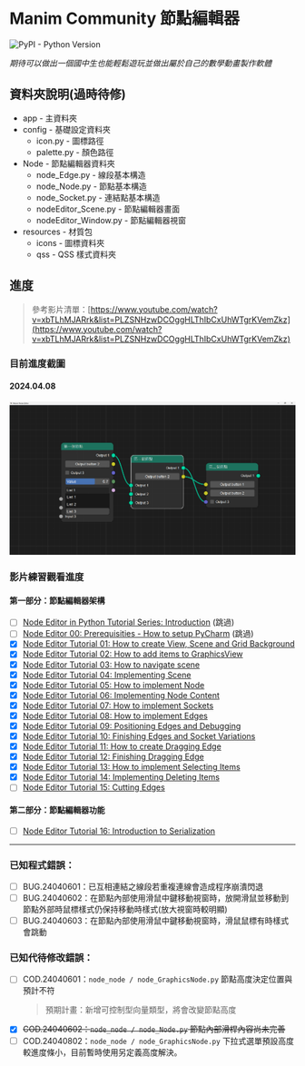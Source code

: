 # Manim Community 節點編輯器
![PyPI - Python Version](https://img.shields.io/pypi/pyversions/Django)

_期待可以做出一個國中生也能輕鬆遊玩並做出屬於自己的數學動畫製作軟體_
## 資料夾說明(過時待修)
* app - 主資料夾
* config - 基礎設定資料夾
  * icon.py - 圖標路徑
  * palette.py - 顏色路徑
* Node - 節點編輯器資料夾
  * node_Edge.py - 線段基本構造
  * node_Node.py - 節點基本構造
  * node_Socket.py - 連結點基本構造
  * nodeEditor_Scene.py - 節點編輯器畫面
  * nodeEditor_Window.py - 節點編輯器視窗
* resources - 材質包
  * icons - 圖標資料夾
  * qss - QSS 樣式資料夾

## 進度
> 參考影片清單：[https://www.youtube.com/watch?v=xbTLhMJARrk&list=PLZSNHzwDCOggHLThIbCxUhWTgrKVemZkz](https://www.youtube.com/watch?v=xbTLhMJARrk&list=PLZSNHzwDCOggHLThIbCxUhWTgrKVemZkz)

### 目前進度截圖
#### 2024.04.08
![2024.04.08進度螢幕截圖](app/resources/screenshot/20240408.png)

### 影片練習觀看進度
#### 第一部分：節點編輯器架構
* [ ] [Node Editor in Python Tutorial Series: Introduction](https://www.youtube.com/watch?v=xbTLhMJARrk&list=PLZSNHzwDCOggHLThIbCxUhWTgrKVemZkz) (跳過)
* [ ] [Node Editor 00: Prerequisities - How to setup PyCharm](https://www.youtube.com/watch?v=YV1mEYd7nyM&list=PLZSNHzwDCOggHLThIbCxUhWTgrKVemZkz&index=2) (跳過)
* [x] [Node Editor Tutorial 01: How to create View, Scene and Grid Background](https://www.youtube.com/watch?v=YKpInnvaM-M&list=PLZSNHzwDCOggHLThIbCxUhWTgrKVemZkz&index=3)
* [x] [Node Editor Tutorial 02: How to add items to GraphicsView](https://www.youtube.com/watch?v=kvZVwaZ3WZE&list=PLZSNHzwDCOggHLThIbCxUhWTgrKVemZkz&index=4)
* [x] [Node Editor Tutorial 03: How to navigate scene](https://www.youtube.com/watch?v=5IKOIOg76so&list=PLZSNHzwDCOggHLThIbCxUhWTgrKVemZkz&index=5)
* [x] [Node Editor Tutorial 04: Implementing Scene](https://www.youtube.com/watch?v=MO2ptcCyacY&list=PLZSNHzwDCOggHLThIbCxUhWTgrKVemZkz&index=6)
* [x] [Node Editor Tutorial 05: How to implement Node](https://www.youtube.com/watch?v=CW6QQgUk2qI&list=PLZSNHzwDCOggHLThIbCxUhWTgrKVemZkz&index=7)
* [x] [Node Editor Tutorial 06: Implementing Node Content](https://www.youtube.com/watch?v=YaX8ZQnBgcc&list=PLZSNHzwDCOggHLThIbCxUhWTgrKVemZkz&index=8)
* [x] [Node Editor Tutorial 07: How to implement Sockets](https://www.youtube.com/watch?v=Rs5-Se2F3j8&list=PLZSNHzwDCOggHLThIbCxUhWTgrKVemZkz&index=9)
* [x] [Node Editor Tutorial 08: How to implement Edges](https://www.youtube.com/watch?v=Bis2KcGLfI4&list=PLZSNHzwDCOggHLThIbCxUhWTgrKVemZkz&index=10)
* [x] [Node Editor Tutorial 09: Positioning Edges and Debugging](https://www.youtube.com/watch?v=OPFloSj4GdE&list=PLZSNHzwDCOggHLThIbCxUhWTgrKVemZkz&index=11)
* [x] [Node Editor Tutorial 10: Finishing Edges and Socket Variations](https://www.youtube.com/watch?v=AoSKt36k9bk&list=PLZSNHzwDCOggHLThIbCxUhWTgrKVemZkz&index=12)
* [x] [Node Editor Tutorial 11: How to create Dragging Edge](https://www.youtube.com/watch?v=pk4v2xuXlm4&list=PLZSNHzwDCOggHLThIbCxUhWTgrKVemZkz&index=13)
* [x] [Node Editor Tutorial 12: Finishing Dragging Edge](https://www.youtube.com/watch?v=-VYcQojkloE&list=PLZSNHzwDCOggHLThIbCxUhWTgrKVemZkz&index=14)
* [x] [Node Editor Tutorial 13: How to implement Selecting Items](https://www.youtube.com/watch?v=efvvJHHLWxA&list=PLZSNHzwDCOggHLThIbCxUhWTgrKVemZkz&index=15)
* [x] [Node Editor Tutorial 14: Implementing Deleting Items](https://www.youtube.com/watch?v=POiyj0CbUpI&list=PLZSNHzwDCOggHLThIbCxUhWTgrKVemZkz&index=16)
* [ ] [Node Editor Tutorial 15: Cutting Edges](https://www.youtube.com/watch?v=kH3s2ALpcLo&list=PLZSNHzwDCOggHLThIbCxUhWTgrKVemZkz&index=17)

#### 第二部分：節點編輯器功能
* [ ] [Node Editor Tutorial 16: Introduction to Serialization](https://www.youtube.com/watch?v=CNyHqmE5KoU&list=PLZSNHzwDCOggHLThIbCxUhWTgrKVemZkz&index=18)

---

### 已知程式錯誤：
* [ ] BUG.24040601：已互相連結之線段若重複連線會造成程序崩潰閃退
* [ ] BUG.24040602：在節點內部使用滑鼠中鍵移動視窗時，放開滑鼠並移動到節點外部時鼠標樣式仍保持移動時樣式(放大視窗時較明顯)
* [ ] BUG.24040603：在節點內部使用滑鼠中鍵移動視窗時，滑鼠鼠標有時樣式會跳動

### 已知代待修改錯誤：
* [ ] COD.24040601：`node_node / node_GraphicsNode.py` 節點高度決定位置與預計不符
  > 預期計畫：新增可控制型向量類型，將會改變節點高度
* [x] ~~COD.24040602：`node_node / node_Node.py` 節點內部滑桿內容尚未完善~~
* [ ] COD.24040802：`node_node / node_GraphicsNode.py` 下拉式選單預設高度較進度條小，目前暫時使用另定義高度解決。